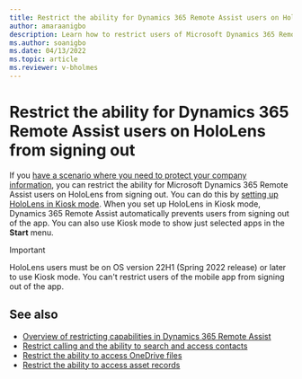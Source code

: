 ```yaml
---
title: Restrict the ability for Dynamics 365 Remote Assist users on HoloLens from changing user accounts (signing out)
author: amaraanigbo
description: Learn how to restrict users of Microsoft Dynamics 365 Remote Assist from changing user accounts (signing out of the app). 
ms.author: soanigbo
ms.date: 04/13/2022
ms.topic: article
ms.reviewer: v-bholmes
---
```


# Restrict the ability for Dynamics 365 Remote Assist users on HoloLens from signing out

If you [have a scenario where you need to protect your company information](restricted-mode-overview.md), you can restrict the ability for Microsoft Dynamics 365 Remote Assist users on HoloLens from signing out. You can do this by [setting up HoloLens in Kiosk mode](/hololens/hololens-kiosk?tabs=uisak%2cnonaadlogon). When you set up HoloLens in Kiosk mode, Dynamics 365 Remote Assist automatically prevents users from signing out of the app. You can also use Kiosk mode to show just selected apps in the **Start** menu. 

> [!IMPORTANT]
> HoloLens users must be on OS version 22H1 (Spring 2022 release) or later to use Kiosk mode. You can't restrict users of the mobile app from signing out of the app. 

## See also

- [Overview of restricting capabilities in Dynamics 365 Remote Assist](restricted-mode-overview.md)
- [Restrict calling and the ability to search and access contacts](restricted-mode-calling.md)
- [Restrict the ability to access OneDrive files](restricted-mode-files.md)
- [Restrict the ability to access asset records](restricted-mode-assets.md)
